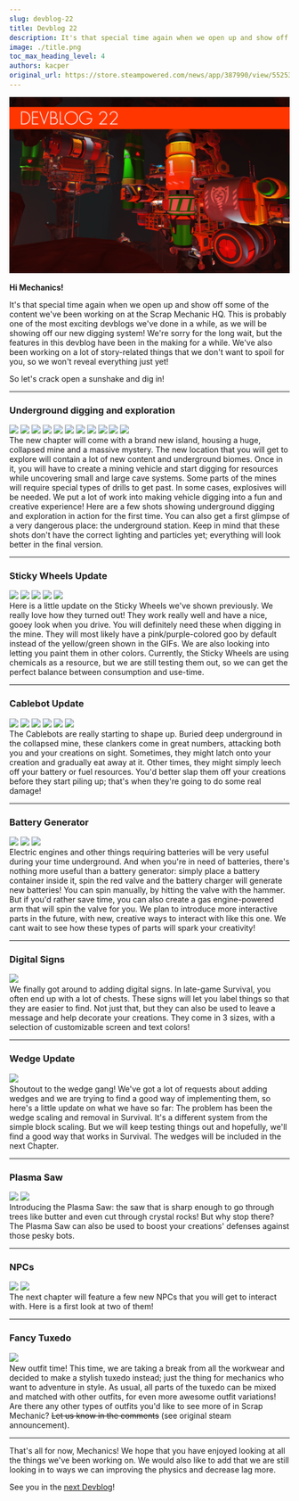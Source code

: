 ```yaml
---
slug: devblog-22
title: Devblog 22
description: It's that special time again when we open up and show off some of the content we've been working on at the Scrap Mechanic HQ.
image: ./title.png
toc_max_heading_level: 4
authors: kacper
original_url: https://store.steampowered.com/news/app/387990/view/5525343639479722068
---
```


![](./title.png)

**Hi Mechanics!**

It's that special time again when we open up and show off some of the content
we've been working on at the Scrap Mechanic HQ. This is probably one of the most
exciting devblogs we've done in a while, as we will be showing off our new
digging system! We're sorry for the long wait, but the features in this devblog
have been in the making for a while. We've also been working on a lot of
story-related things that we don't want to spoil for you, so we won't reveal
everything just yet!

<!--truncate-->

So let's crack open a sunshake and dig in!

---

### Underground digging and exploration

![](https://i.imgur.com/C2mi8al.gif) ![](https://i.imgur.com/KpuBNJJ.gif)
![](https://i.imgur.com/vbfBCMR.gif) ![](https://i.imgur.com/A6EU5Uj.gif)
![](https://i.imgur.com/c5Qeg5r.gif) ![](https://i.imgur.com/NYi1lY7.png)
![](https://i.imgur.com/U5SCBdc.png) ![](https://i.imgur.com/UU4sWzm.png)
![](https://i.imgur.com/QAFLi1V.png) ![](https://i.imgur.com/nuUrJfM.png)
![](https://i.imgur.com/goRaYL8.png) <br/> The new chapter will come with a
brand new island, housing a huge, collapsed mine and a massive mystery. The new
location that you will get to explore will contain a lot of new content and
underground biomes. Once in it, you will have to create a mining vehicle and
start digging for resources while uncovering small and large cave systems. Some
parts of the mines will require special types of drills to get past. In some
cases, explosives will be needed. We put a lot of work into making vehicle
digging into a fun and creative experience! Here are a few shots showing
underground digging and exploration in action for the first time. You can also
get a first glimpse of a very dangerous place: the underground station. Keep in
mind that these shots don't have the correct lighting and particles yet;
everything will look better in the final version.

---

### Sticky Wheels Update

![](https://i.imgur.com/UxjU5iY.gif) ![](https://i.imgur.com/eMUpYto.gif)
![](https://i.imgur.com/UBG6Sdr.gif) ![](https://i.imgur.com/oKynkvM.gif)
![](https://i.imgur.com/pUeaqyC.gif) <br/> Here is a little update on the Sticky
Wheels we've shown previously. We really love how they turned out! They work
really well and have a nice, gooey look when you drive. You will definitely need
these when digging in the mine. They will most likely have a pink/purple-colored
goo by default instead of the yellow/green shown in the GIFs. We are also
looking into letting you paint them in other colors. Currently, the Sticky
Wheels are using chemicals as a resource, but we are still testing them out, so
we can get the perfect balance between consumption and use-time.

---

### Cablebot Update

![](https://i.imgur.com/X4j4VaZ.gif) ![](https://i.imgur.com/Keg99vJ.gif)
![](https://i.imgur.com/c7pNN33.gif) ![](https://i.imgur.com/9fenvzQ.gif)
![](https://i.imgur.com/3SlhSzK.png) ![](https://i.imgur.com/CxfDTme.png) <br/>
The Cablebots are really starting to shape up. Buried deep underground in the
collapsed mine, these clankers come in great numbers, attacking both you and
your creations on sight. Sometimes, they might latch onto your creation and
gradually eat away at it. Other times, they might simply leech off your battery
or fuel resources. You'd better slap them off your creations before they start
piling up; that's when they're going to do some real damage!

---

### Battery Generator

![](https://i.imgur.com/TkGHjex.png) ![](https://i.imgur.com/yhTfbs9.png)
![](https://i.imgur.com/UkB1nNq.png) <br/> Electric engines and other things
requiring batteries will be very useful during your time underground. And when
you're in need of batteries, there's nothing more useful than a battery
generator: simply place a battery container inside it, spin the red valve and
the battery charger will generate new batteries! You can spin manually, by
hitting the valve with the hammer. But if you'd rather save time, you can also
create a gas engine-powered arm that will spin the valve for you. We plan to
introduce more interactive parts in the future, with new, creative ways to
interact with like this one. We cant wait to see how these types of parts will
spark your creativity!

---

### Digital Signs

![](https://i.imgur.com/cUFEF6L.png) <br/> We finally got around to adding
digital signs. In late-game Survival, you often end up with a lot of chests.
These signs will let you label things so that they are easier to find. Not just
that, but they can also be used to leave a message and help decorate your
creations. They come in 3 sizes, with a selection of customizable screen and
text colors!

---

### Wedge Update

![](https://i.imgur.com/j4SaTNJ.gif) <br/> Shoutout to the wedge gang! We've got
a lot of requests about adding wedges and we are trying to find a good way of
implementing them, so here's a little update on what we have so far: The problem
has been the wedge scaling and removal in Survival. It's a different system from
the simple block scaling. But we will keep testing things out and hopefully,
we'll find a good way that works in Survival. The wedges will be included in the
next Chapter.

---

### Plasma Saw

![](https://i.imgur.com/R6nwAvN.png) ![](https://i.imgur.com/8B4bMMq.png) <br/>
Introducing the Plasma Saw: the saw that is sharp enough to go through trees
like butter and even cut through crystal rocks! But why stop there? The Plasma
Saw can also be used to boost your creations' defenses against those pesky bots.

---

### NPCs

![](https://i.imgur.com/JHdJekr.png) ![](https://i.imgur.com/VQufYwZ.png) <br/>
The next chapter will feature a few new NPCs that you will get to interact with.
Here is a first look at two of them!

---

### Fancy Tuxedo

![](https://i.imgur.com/jJMexEg.png) <br/> New outfit time! This time, we are
taking a break from all the workwear and decided to make a stylish tuxedo
instead; just the thing for mechanics who want to adventure in style. As usual,
all parts of the tuxedo can be mixed and matched with other outfits, for even
more awesome outfit variations! Are there any other types of outfits you'd like
to see more of in Scrap Mechanic? ~~Let us know in the comments~~ (see original
steam announcement).

---

That's all for now, Mechanics! We hope that you have enjoyed looking at all the
things we've been working on. We would also like to add that we are still
looking in to ways we can improving the physics and decrease lag more.

See you in the [next Devblog](/news/devblog-23)!
